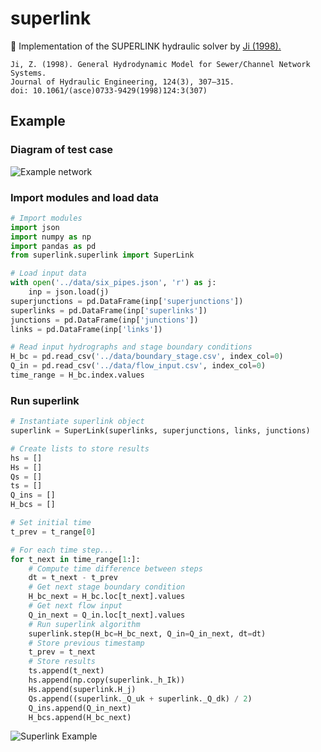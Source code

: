 # superlink
🚰 Implementation of the SUPERLINK hydraulic solver by [Ji (1998).](https://ascelibrary.org/doi/10.1061/%28ASCE%290733-9429%281998%29124%3A3%28307%29)

```
Ji, Z. (1998). General Hydrodynamic Model for Sewer/Channel Network Systems.
Journal of Hydraulic Engineering, 124(3), 307–315.
doi: 10.1061/(asce)0733-9429(1998)124:3(307)
```

## Example

### Diagram of test case

![Example network](https://s3.us-east-2.amazonaws.com/mdbartos-img/superlink/example_network_ji.png)

### Import modules and load data

```python
# Import modules
import json
import numpy as np
import pandas as pd
from superlink.superlink import SuperLink

# Load input data
with open('../data/six_pipes.json', 'r') as j:
    inp = json.load(j)  
superjunctions = pd.DataFrame(inp['superjunctions'])
superlinks = pd.DataFrame(inp['superlinks'])
junctions = pd.DataFrame(inp['junctions'])
links = pd.DataFrame(inp['links'])

# Read input hydrographs and stage boundary conditions
H_bc = pd.read_csv('../data/boundary_stage.csv', index_col=0)
Q_in = pd.read_csv('../data/flow_input.csv', index_col=0)
time_range = H_bc.index.values
```

### Run superlink

```python
# Instantiate superlink object
superlink = SuperLink(superlinks, superjunctions, links, junctions)

# Create lists to store results
hs = []
Hs = []
Qs = []
ts = []
Q_ins = []
H_bcs = []

# Set initial time
t_prev = t_range[0]

# For each time step...
for t_next in time_range[1:]:
    # Compute time difference between steps
    dt = t_next - t_prev
    # Get next stage boundary condition
    H_bc_next = H_bc.loc[t_next].values
    # Get next flow input
    Q_in_next = Q_in.loc[t_next].values
    # Run superlink algorithm
    superlink.step(H_bc=H_bc_next, Q_in=Q_in_next, dt=dt)
    # Store previous timestamp
    t_prev = t_next
    # Store results
    ts.append(t_next)
    hs.append(np.copy(superlink._h_Ik))
    Hs.append(superlink.H_j)
    Qs.append((superlink._Q_uk + superlink._Q_dk) / 2)
    Q_ins.append(Q_in_next)
    H_bcs.append(H_bc_next)
```

![Superlink Example](https://s3.us-east-2.amazonaws.com/mdbartos-img/superlink/superlink_test.png)
